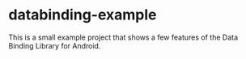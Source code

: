 # databinding-example
This is a small example project that shows a few features of the Data Binding Library for Android.
